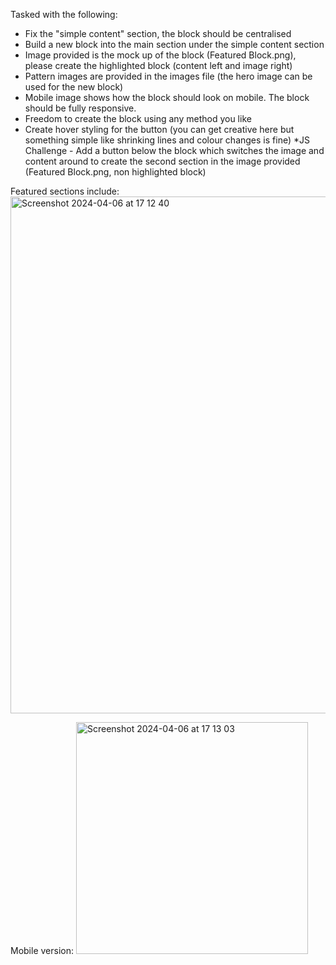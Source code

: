 Tasked with the following:

* Fix the "simple content" section, the block should be centralised
* Build a new block into the main section under the simple content section
* Image provided is the mock up of the block (Featured Block.png), please create the highlighted block (content left and image right)
* Pattern images are provided in the images file (the hero image can be used for the new block)
* Mobile image shows how the block should look on mobile. The block should be fully responsive.
* Freedom to create the block using any method you like
* Create hover styling for the button (you can get creative here but something simple like shrinking lines and colour changes is fine)
*JS Challenge - Add a button below the block which switches the image and content around to create the second section in the image provided (Featured Block.png, non highlighted block)

Featured sections include:
<img width="827" alt="Screenshot 2024-04-06 at 17 12 40" src="https://github.com/j4sm1ne96/featured-assessment/assets/83115753/ea7c7e4a-3daa-40ec-b765-bf01f6d5bfed">

Mobile version:
<img width="371" alt="Screenshot 2024-04-06 at 17 13 03" src="https://github.com/j4sm1ne96/featured-assessment/assets/83115753/029faf55-4e3d-4753-a2e0-094296dfd863">

